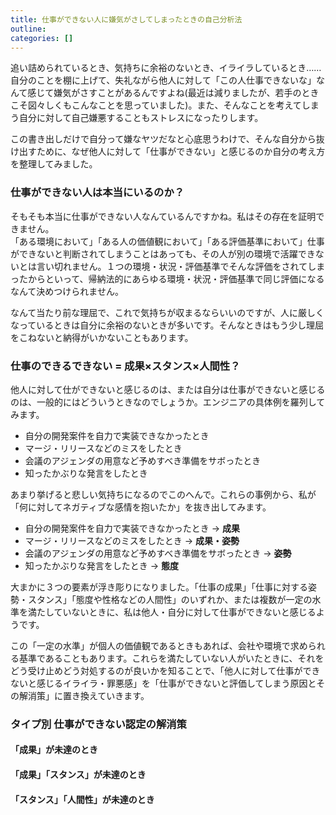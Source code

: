 ```yaml
---
title: 仕事ができない人に嫌気がさしてしまったときの自己分析法
outline:
categories: []
---
```


追い詰められているとき、気持ちに余裕のないとき、イライラしているとき……自分のことを棚に上げて、失礼ながら他人に対して「この人仕事できないな」なんて感じて嫌気がさすことがあるんですよね(最近は減りましたが、若手のときこそ図々しくもこんなことを思っていました)。また、そんなことを考えてしまう自分に対して自己嫌悪することもストレスになったりします。

この書き出しだけで自分って嫌なヤツだなと心底思うわけで、そんな自分から抜け出すために、なぜ他人に対して「仕事ができない」と感じるのか自分の考え方を整理してみました。


### 仕事ができない人は本当にいるのか？

そもそも本当に仕事ができない人なんているんですかね。私はその存在を証明できません。  
「ある環境において」「ある人の価値観において」「ある評価基準において」仕事ができないと判断されてしまうことはあっても、その人が別の環境で活躍できないとは言い切れません。１つの環境・状況・評価基準でそんな評価をされてしまったからといって、帰納法的にあらゆる環境・状況・評価基準で同じ評価になるなんて決めつけられません。

なんて当たり前な理屈で、これで気持ちが収まるならいいのですが、人に厳しくなっているときは自分に余裕のないときが多いです。そんなときはもう少し理屈をこねないと納得がいかないこともあります。


### 仕事のできるできない = 成果×スタンス×人間性？

他人に対して仕ができないと感じるのは、または自分は仕事ができないと感じるのは、一般的にはどういうときなのでしょうか。エンジニアの具体例を羅列してみます。

- 自分の開発案件を自力で実装できなかったとき
- マージ・リリースなどのミスをしたとき
- 会議のアジェンダの用意など予めすべき準備をサボったとき
- 知ったかぶりな発言をしたとき

あまり挙げると悲しい気持ちになるのでこのへんで。これらの事例から、私が「何に対してネガティブな感情を抱いたか」を抜き出してみます。

- 自分の開発案件を自力で実装できなかったとき → **成果**
- マージ・リリースなどのミスをしたとき → **成果・姿勢**
- 会議のアジェンダの用意など予めすべき準備をサボったとき → **姿勢**
- 知ったかぶりな発言をしたとき → **態度**

大まかに３つの要素が浮き彫りになりました。「仕事の成果」「仕事に対する姿勢・スタンス」「態度や性格などの人間性」のいずれか、または複数が一定の水準を満たしていないときに、私は他人・自分に対して仕事ができないと感じるようです。

この「一定の水準」が個人の価値観であるときもあれば、会社や環境で求められる基準であることもあります。これらを満たしていない人がいたときに、それをどう受け止めどう対処するのが良いかを知ることで、「他人に対して仕事ができないと感じるイライラ・罪悪感」を「仕事ができないと評価してしまう原因とその解消策」に置き換えていきます。


### タイプ別 仕事ができない認定の解消策

#### 「成果」が未達のとき


#### 「成果」「スタンス」が未達のとき


#### 「スタンス」「人間性」が未達のとき

